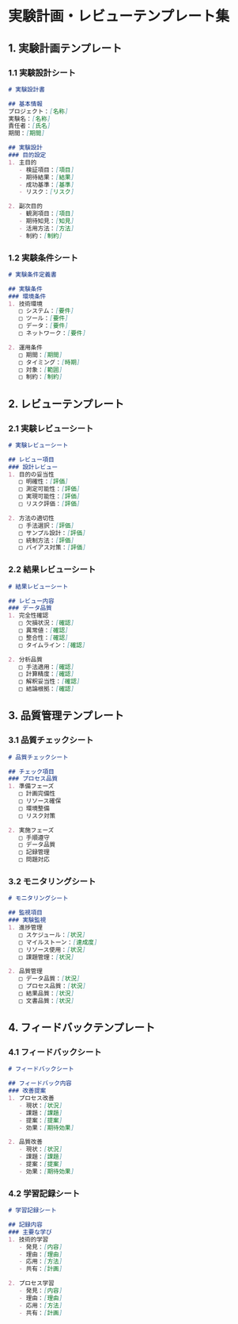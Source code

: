 # 実験計画・レビューテンプレート集

## 1. 実験計画テンプレート

### 1.1 実験設計シート
```markdown
# 実験設計書

## 基本情報
プロジェクト：[名称]
実験名：[名称]
責任者：[氏名]
期間：[期間]

## 実験設計
### 目的設定
1. 主目的
   - 検証項目：[項目]
   - 期待結果：[結果]
   - 成功基準：[基準]
   - リスク：[リスク]

2. 副次目的
   - 観測項目：[項目]
   - 期待知見：[知見]
   - 活用方法：[方法]
   - 制約：[制約]
```

### 1.2 実験条件シート
```markdown
# 実験条件定義書

## 実験条件
### 環境条件
1. 技術環境
   □ システム：[要件]
   □ ツール：[要件]
   □ データ：[要件]
   □ ネットワーク：[要件]

2. 運用条件
   □ 期間：[期間]
   □ タイミング：[時期]
   □ 対象：[範囲]
   □ 制約：[制約]
```

## 2. レビューテンプレート

### 2.1 実験レビューシート
```markdown
# 実験レビューシート

## レビュー項目
### 設計レビュー
1. 目的の妥当性
   □ 明確性：[評価]
   □ 測定可能性：[評価]
   □ 実現可能性：[評価]
   □ リスク評価：[評価]

2. 方法の適切性
   □ 手法選択：[評価]
   □ サンプル設計：[評価]
   □ 統制方法：[評価]
   □ バイアス対策：[評価]
```

### 2.2 結果レビューシート
```markdown
# 結果レビューシート

## レビュー内容
### データ品質
1. 完全性確認
   □ 欠損状況：[確認]
   □ 異常値：[確認]
   □ 整合性：[確認]
   □ タイムライン：[確認]

2. 分析品質
   □ 手法適用：[確認]
   □ 計算精度：[確認]
   □ 解釈妥当性：[確認]
   □ 結論根拠：[確認]
```

## 3. 品質管理テンプレート

### 3.1 品質チェックシート
```markdown
# 品質チェックシート

## チェック項目
### プロセス品質
1. 準備フェーズ
   □ 計画完備性
   □ リソース確保
   □ 環境整備
   □ リスク対策

2. 実施フェーズ
   □ 手順遵守
   □ データ品質
   □ 記録管理
   □ 問題対応
```

### 3.2 モニタリングシート
```markdown
# モニタリングシート

## 監視項目
### 実験監視
1. 進捗管理
   □ スケジュール：[状況]
   □ マイルストーン：[達成度]
   □ リソース使用：[状況]
   □ 課題管理：[状況]

2. 品質管理
   □ データ品質：[状況]
   □ プロセス品質：[状況]
   □ 結果品質：[状況]
   □ 文書品質：[状況]
```

## 4. フィードバックテンプレート

### 4.1 フィードバックシート
```markdown
# フィードバックシート

## フィードバック内容
### 改善提案
1. プロセス改善
   - 現状：[状況]
   - 課題：[課題]
   - 提案：[提案]
   - 効果：[期待効果]

2. 品質改善
   - 現状：[状況]
   - 課題：[課題]
   - 提案：[提案]
   - 効果：[期待効果]
```

### 4.2 学習記録シート
```markdown
# 学習記録シート

## 記録内容
### 主要な学び
1. 技術的学習
   - 発見：[内容]
   - 理由：[理由]
   - 応用：[方法]
   - 共有：[計画]

2. プロセス学習
   - 発見：[内容]
   - 理由：[理由]
   - 応用：[方法]
   - 共有：[計画]